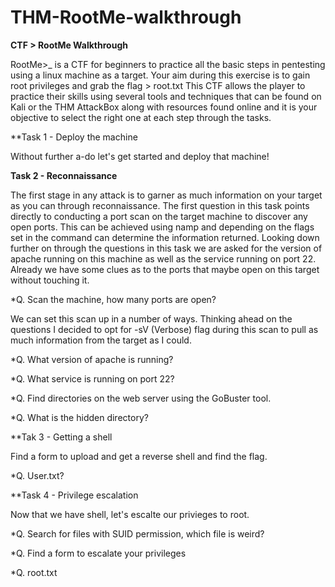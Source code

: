 # THM-RootMe-walkthrough
**CTF > RootMe Walkthrough**


RootMe>_ is a CTF for beginners to practice all the basic steps in pentesting using a linux machine as a target. Your aim during this exercise is to gain root privileges and grab the flag > root.txt This CTF allows the player to practice their skills using several tools and techniques that can be found on Kali or the THM AttackBox along with resources found online and it is your objective to select the right one at each step through the tasks. 



**Task 1 - Deploy the machine

  Without further a-do let's get started and deploy that machine!

**Task 2 - Reconnaissance**

The first stage in any attack is to garner as much information on your target as you can through reconnaissance. The first question in this task points directly to conducting a port scan on the target machine to discover any open ports. This can be achieved using namp and depending on the flags set in the command can determine the information returned. Looking down further on through the questions in this task we are asked for the version of apache running on this machine as well as the service running on port 22.  Already we have some clues as to the ports that maybe open on this target without touching it.  

  *Q. Scan the machine, how many ports are open?

  We can set this scan up in a number of ways.  Thinking ahead on the questions I decided to opt for -sV (Verbose) flag during this scan to pull as much information     from the target as I could. 

  *Q. What version of apache is running?

  *Q. What service is running on port 22?

  *Q. Find directories on the web server using the GoBuster tool. 

  *Q. What is the hidden directory?




**Tak 3 - Getting a shell

  Find a form to upload and get a reverse shell and find the flag.

  *Q. User.txt?

**Task 4 - Privilege escalation

  Now that we have shell, let's escalte our privieges to root.

  *Q. Search for files with SUID permission, which file is weird?

  *Q. Find a form to escalate your privileges

  *Q. root.txt

